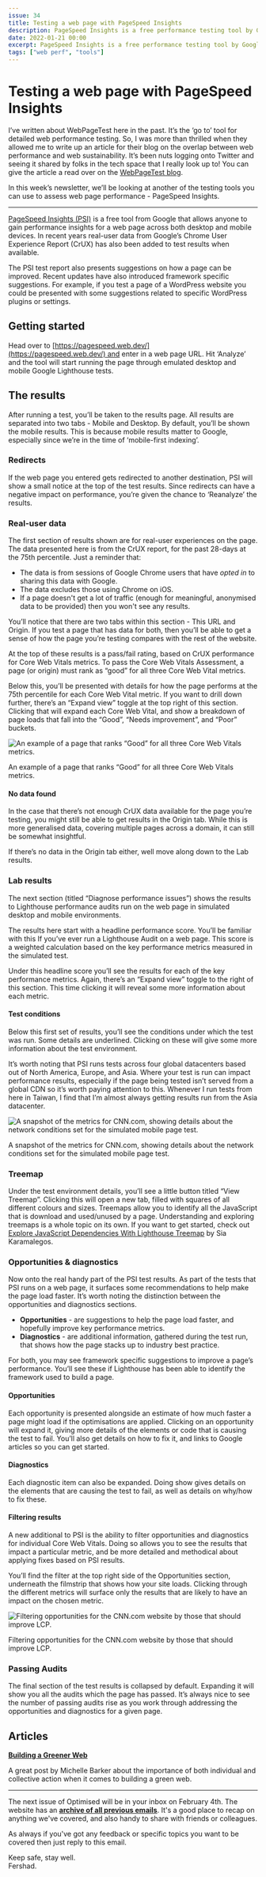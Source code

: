 ```yaml
---
issue: 34
title: Testing a web page with PageSpeed Insights
description: PageSpeed Insights is a free performance testing tool by Google. In this post we’ll cover the basics of testing a web page with PageSpeed Insights, as well as how to understand the different test results.
date: 2022-01-21 00:00
excerpt: PageSpeed Insights is a free performance testing tool by Google. In this post we’ll cover the basics of testing a web page with PageSpeed Insights, as well as how to understand the different test results.
tags: ["web perf", "tools"]
---
```

# Testing a web page with PageSpeed Insights

I’ve written about WebPageTest here in the past. It’s the ‘go to’ tool for detailed web performance testing. So, I was more than thrilled when they allowed me to write up an article for their blog on the overlap between web performance and web sustainability. It’s been nuts logging onto Twitter and seeing it shared by folks in the tech space that I really look up to! You can give the article a read over on the [WebPageTest blog](https://blog.webpagetest.org/posts/website-performance-and-the-planet/).

In this week’s newsletter, we’ll be looking at another of the testing tools you can use to assess web page performance - PageSpeed Insights.

***

[PageSpeed Insights (PSI)](https://pagespeed.web.dev/) is a free tool from Google that allows anyone to gain performance insights for a web page across both desktop and mobile devices. In recent years real-user data from Google’s Chrome User Experience Report (CrUX) has also been added to test results when available. 

The PSI test report also presents suggestions on how a page can be improved. Recent updates have also introduced framework specific suggestions. For example, if you test a page of a WordPress website you could be presented with some suggestions related to specific WordPress plugins or settings.

## Getting started

Head over to [https://pagespeed.web.dev/](https://pagespeed.web.dev/) and enter in a web page URL. Hit ‘Analyze’ and the tool will start running the page through emulated desktop and mobile Google Lighthouse tests.

## The results

After running a test, you’ll be taken to the results page. All results are separated into two tabs - Mobile and Desktop. By default, you’ll be shown the mobile results. This is because mobile results matter to Google, especially since we’re in the time of ‘mobile-first indexing’.

### Redirects

If the web page you entered gets redirected to another destination, PSI will show a small notice at the top of the test results. Since redirects can have a negative impact on performance, you’re given the chance to ‘Reanalyze’ the results.

### Real-user data

The first section of results shown are for real-user experiences on the page. The data presented here is from the CrUX report, for the past 28-days at the 75th percentile. Just a reminder that: 

- The data is from sessions of Google Chrome users that have *opted in* to sharing this data with Google.
- The data excludes those using Chrome on iOS.
- If a page doesn't get a lot of traffic (enough for meaningful, anonymised data to be provided) then you won't see any results.

You’ll notice that there are two tabs within this section - This URL and Origin. If you test a page that has data for both, then you’ll be able to get a sense of how the page you’re testing compares with the rest of the website.

At the top of these results is a pass/fail rating, based on CrUX performance for Core Web Vitals metrics. To pass the Core Web Vitals Assessment, a page (or origin) must rank as “good” for all three Core Web Vital metrics.

Below this, you’ll be presented with details for how the page performs at the 75th percentile for each Core Web Vital metric. If you want to drill down further, there’s an “Expand view” toggle at the top right of this section. Clicking that will expand each Core Web Vital, and show a breakdown of page loads that fall into the “Good”, “Needs improvement”, and “Poor” buckets.

![An example of a page that ranks “Good” for all three Core Web Vitals metrics.](https://fershad.com/image/fetch/f_auto,q_auto/https://cdn.sanity.io/images/twtrbzfo/production/586e55eecf2952bf238444324c1c5ddcd02e0a9c-1080x567.jpg?auto=format)

An example of a page that ranks “Good” for all three Core Web Vitals metrics.

#### No data found

In the case that there’s not enough CrUX data available for the page you’re testing, you might still be able to get results in the Origin tab. While this is more generalised data, covering multiple pages across a domain, it can still be somewhat insightful.

If there’s no data in the Origin tab either, well move along down to the Lab results.

### Lab results

The next section (titled “Diagnose performance issues”) shows the results to Lighthouse performance audits run on the web page in simulated desktop and mobile environments.

The results here start with a headline performance score. You’ll be familiar with this If you’ve ever run a Lighthouse Audit on a web page. This score is a weighted calculation based on the key performance metrics measured in the simulated test.

Under this headline score you’ll see the results for each of the key performance metrics. Again, there’s an “Expand view” toggle to the right of this section. This time clicking it will reveal some more information about each metric.

#### Test conditions

Below this first set of results, you’ll see the conditions under which the test was run. Some details are underlined. Clicking on these will give some more information about the test environment.

It’s worth noting that PSI runs tests across four global datacenters based out of North America, Europe, and Asia. Where your test is run can impact performance results, especially if the page being tested isn’t served from a global CDN so it’s worth paying attention to this. Whenever I run tests from here in Taiwan, I find that I’m almost always getting results run from the Asia datacenter.

![A snapshot of the metrics for CNN.com, showing details about the network conditions set for the simulated mobile page test.](https://fershad.com/image/fetch/f_auto,q_auto/https://cdn.sanity.io/images/twtrbzfo/production/180900fcd9785228baf138e62464725877fcc2e7-1080x567.jpg?auto=format)

A snapshot of the metrics for CNN.com, showing details about the network conditions set for the simulated mobile page test.

### Treemap

Under the test environment details, you’ll see a little button titled “View Treemap”. Clicking this will open a new tab, filled with squares of all different colours and sizes. Treemaps allow you to identify all the JavaScript that is download and used/unused by a page. Understanding and exploring treemaps is a whole topic on its own. If you want to get started, check out [Explore JavaScript Dependencies With Lighthouse Treemap](https://sia.codes/posts/lighthouse-treemap/) by Sia Karamalegos.

### Opportunities & diagnostics

Now onto the real handy part of the PSI test results. As part of the tests that PSI runs on a web page, it surfaces some recommendations to help make the page load faster. It’s worth noting the distinction between the opportunities and diagnostics sections.

- **Opportunities** - are suggestions to help the page load faster, and hopefully improve key performance metrics.
- **Diagnostics** - are additional information, gathered during the test run, that shows how the page stacks up to industry best practice.

For both, you may see framework specific suggestions to improve a page’s performance. You’ll see these if Lighthouse has been able to identify the framework used to build a page.

#### Opportunities

Each opportunity is presented alongside an estimate of how much faster a page might load if the optimisations are applied. Clicking on an opportunity will expand it, giving more details of the elements or code that is causing the test to fail. You’ll also get details on how to fix it, and links to Google articles so you can get started.

#### Diagnostics

Each diagnostic item can also be expanded. Doing show gives details on the elements that are causing the test to fail, as well as details on why/how to fix these.

#### Filtering results

A new additional to PSI is the ability to filter opportunities and diagnostics for individual Core Web Vitals. Doing so allows you to see the results that impact a particular metric, and be more detailed and methodical about applying fixes based on PSI results.

You’ll find the filter at the top right side of the Opportunities section, underneath the filmstrip that shows how your site loads. Clicking through the different metrics will surface only the results that are likely to have an impact on the chosen metric.

![Filtering opportunities for the CNN.com website by those that should improve LCP.](https://fershad.com/image/fetch/f_auto,q_auto/https://cdn.sanity.io/images/twtrbzfo/production/e162d6c8a447a2c7edea69c80ec18818a420edf2-1080x567.jpg?auto=format)

Filtering opportunities for the CNN.com website by those that should improve LCP.

### Passing Audits

The final section of the test results is collapsed by default. Expanding it will show you all the audits which the page has passed. It’s always nice to see the number of passing audits rise as you work through addressing the opportunities and diagnostics for a given page.

## Articles

**[Building a Greener Web](https://css-irl.info/building-a-greener-web)**

A great post by Michelle Barker about the importance of both individual and collective action when it comes to building a green web.

***

The next issue of Optimised will be in your inbox on February 4th. The website has an **[archive of all previous emails](https://optimised.email/)**. It's a good place to recap on anything we've covered, and also handy to share with friends or colleagues.

As always if you've got any feedback or specific topics you want to be covered then just reply to this email.

Keep safe, stay well.  
Fershad.